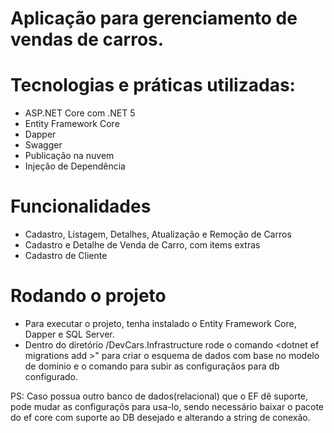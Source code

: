 # Aplicação para gerenciamento de vendas de carros.

# Tecnologias e práticas utilizadas:
- ASP.NET Core com .NET 5
- Entity Framework Core
- Dapper
- Swagger
- Publicação na nuvem
- Injeção de Dependência

# Funcionalidades
- Cadastro, Listagem, Detalhes, Atualização e Remoção de Carros
- Cadastro e Detalhe de Venda de Carro, com items extras
- Cadastro de Cliente

# Rodando o projeto
- Para executar o projeto, tenha instalado o Entity Framework Core, Dapper e SQL Server. 
- Dentro do diretório /DevCars.Infrastructure rode o comando <dotnet ef migrations add <NomeMigration>>" para criar o esquema de dados com base no modelo de dominio e o comando <dotnet ef database update> para subir as configuraçãos para db configurado.

PS: Caso possua outro banco de dados(relacional) que o EF dê suporte, pode mudar as configuraçõs para usa-lo, sendo necessário baixar o pacote do ef core com suporte ao DB desejado e alterando a string de conexão.

